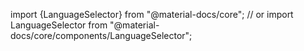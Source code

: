 import {LanguageSelector} from "@material-docs/core";
// or
import LanguageSelector from "@material-docs/core/components/LanguageSelector";